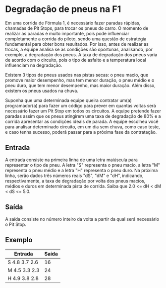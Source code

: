 # Degradação de pneus na F1

Em uma corrida de Fórmula 1, é necessário fazer paradas rápidas, chamadas de Pit Stops, para trocar os pneus do carro. O momento de realizar as paradas é muito importante, pois pode influenciar completamente a corrida do piloto, sendo uma questão de estratégia fundamental para obter bons resultados. Por isso, antes de realizar as trocas, a equipe analisa se as condições são oportunas, analisando, por exemplo, a degradação dos pneus. A taxa de degradação dos pneus varia de acordo com o circuito, pois o tipo de asfalto e a temperatura local influenciam na degradação.

Existem 3 tipos de pneus usados nas pistas secas: o pneu macio, que promove maior desempenho, mas tem menor duração, o pneu médio e o pneu duro, que tem menor desempenho, mas maior duração. Além disso, existem os pneus usados na chuva.

Suponha que uma determinada equipe queira contratar um(a) programador(a) para fazer um código para prever em quantas voltas será necessário fazer um Pit Stop em todos os circuitos. A equipe pretende fazer paradas assim que os pneus atingirem uma taxa de degradação de 80% e a corrida apresentar as condições ideais de parada. A equipe escolheu você para analisar determinado circuito, em um dia sem chuva, como caso teste, e caso tenha sucesso, poderá passar para a próxima fase da contratação.

## Entrada

A entrada consiste na primeira linha de uma letra maiúscula para representar o tipo de pneu. A letra "S" representa o pneu macio, a letra "M" representa o pneu médio e a letra "H" representa o pneu duro. Na próxima linha, serão dados três números reais "dS", "dM" e "dH", indicando, respectivamente, a taxa de degradação por volta dos pneus macios, médios e duros em determinada pista de corrida. Saiba que 2.0 <= dH < dM < dS <= 5.0.

## Saída

A saída consiste no número inteiro da volta a partir da qual será necessário o Pit Stop.

## Exemplo

| Entrada       | Saída |
| ------------- | ----- |
| S 4.8 3.7 2.6 | 16    |
| M 4.5 3.3 2.3 | 24    |
| H 4.9 3.8 2.8 | 28    |